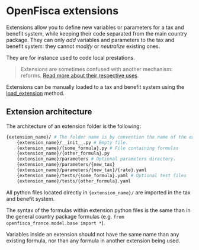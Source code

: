 # OpenFisca extensions

Extensions allow you to define new variables or parameters for a tax and benefit system, while keeping their code separated from the main country package. They can only _add_ variables and parameters to the tax and benefit system: they cannot _modify_ or _neutralize_ existing ones.

They are for instance used to code local prestations.

> Extensions are sometimes confused with another mechanism: reforms. [Read more about their respective uses](../key-concepts/reforms.md#differences-between-reforms-and-extensions).

Extensions can be manually loaded to a tax and benefit system using the [load_extension](../../openfisca-python-api/tax-benefit-system) method.

## Extension architecture

The architecture of an extension folder is the following:

```sh
{extension_name}/ # The folder name is by convention the name of the extension.
    {extension_name}/__init__.py # Empty file.
    {extension_name}/{some_formula}.py # File containing formulas
    {extension_name}/{other_formula}.py
    {extension_name}/parameters # Optional parameters directory.
    {extension_name}/parameters/{new_tax}
    {extension_name}/parameters/{new_tax}/{rate}.yaml
    {extension_name}/tests/{some_formula}.yaml # Optional test files
    {extension_name}/tests/{other_formula}.yaml
```
All python files located directly in `{extension_name}/` are imported in the tax and benefit system.

The syntax of the formulas within extension python files is the same than in the general country package formulas (e.g. `from openfisca_france.model.base import *`).

Variables inside an extension should not have the same name than any existing formula, nor than any formula in another extension being used.
